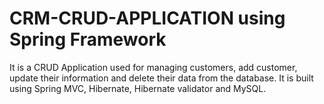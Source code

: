 # CRM-CRUD-APPLICATION using Spring Framework
It is a CRUD Application used for managing customers, add customer, update their information and delete their data from the database. It is built using Spring MVC, Hibernate, Hibernate validator and MySQL.
